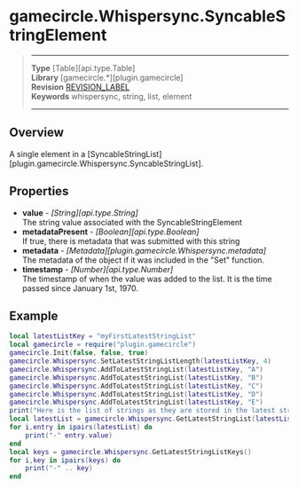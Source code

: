 # gamecircle.Whispersync.SyncableStringElement

> --------------------- ------------------------------------------------------------------------------------------
> __Type__              [Table][api.type.Table]  
> __Library__           [gamecircle.*][plugin.gamecircle]  
> __Revision__          [REVISION_LABEL](REVISION_URL)  
> __Keywords__          whispersync, string, list, element
> --------------------- ------------------------------------------------------------------------------------------

## Overview
A single element in a [SyncableStringList][plugin.gamecircle.Whispersync.SyncableStringList].
	
## Properties
- __value__ - _[String][api.type.String]_  
	The string value associated with the SyncableStringElement
- __metadataPresent__ - _[Boolean][api.type.Boolean]_  
	If true, there is metadata that was submitted with this string
- __metadata__ - _[Metadata][plugin.gamecircle.Whispersync.metadata]_  
	The metadata of the object if it was included in the "Set" function.
- __timestamp__ - _[Number][api.type.Number]_  
	The timestamp of when the value was added to the list. It is the time passed since January 1st, 1970.
	
## Example
 
``````lua  
local latestListKey = "myFirstLatestStringList"  
local gamecircle = require("plugin.gamecircle")  
gamecircle.Init(false, false, true)  
gamecircle.Whispersync.SetLatestStringListLength(latestListKey, 4)  
gamecircle.Whispersync.AddToLatestStringList(latestListKey, "A")
gamecircle.Whispersync.AddToLatestStringList(latestListKey, "B")
gamecircle.Whispersync.AddToLatestStringList(latestListKey, "C")
gamecircle.Whispersync.AddToLatestStringList(latestListKey, "D") 
gamecircle.Whispersync.AddToLatestStringList(latestListKey, "E") 
print("Here is the list of strings as they are stored in the latest string list. They should be in the order from latest to oldest.")  
local latestList = gamecircle.Whispersync.GetLatestStringList(latestListKey)  
for i,entry in ipairs(latestList) do  
	print("-" entry.value)  
end  
local keys = gamecircle.Whispersync.GetLatestStringListKeys()  
for i,key in ipairs(keys) do  
	print("-" .. key)  
end  
``````